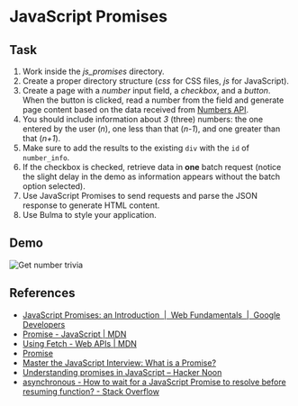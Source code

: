 # JavaScript Promises

## Task

1. Work inside the *js_promises* directory.
2. Create a proper directory structure (*css* for CSS files, *js* for JavaScript).
3. Create a page with a *number* input field, a *checkbox*, and a *button*. When the button is clicked, read a number from the field and generate page content based on the data received from [Numbers API](http://numbersapi.com/).
4. You should include information about *3* (three) numbers: the one entered by the user (*n*), one less than that (*n-1*), and one greater than that (*n+1*).
5. Make sure to add the results to the existing `div` with the `id` of `number_info`.
6. If the checkbox is checked, retrieve data in **one** batch request (notice the slight delay in the demo as information appears without the batch option selected).
7. Use JavaScript Promises to send requests and parse the JSON response to generate HTML content.
8. Use Bulma to style your application.

## Demo

![Get number trivia](demo.apng)

## References

- [JavaScript Promises: an Introduction  |  Web Fundamentals  |  Google Developers](https://developers.google.com/web/fundamentals/primers/promises)
- [Promise - JavaScript | MDN](https://developer.mozilla.org/en-US/docs/Web/JavaScript/Reference/Global_Objects/Promise)
- [Using Fetch - Web APIs | MDN](https://developer.mozilla.org/en-US/docs/Web/API/Fetch_API/Using_Fetch)
- [Promise](https://javascript.info/promise-basics)
- [Master the JavaScript Interview: What is a Promise?](https://medium.com/javascript-scene/master-the-javascript-interview-what-is-a-promise-27fc71e77261)
- [Understanding promises in JavaScript – Hacker Noon](https://hackernoon.com/understanding-promises-in-javascript-13d99df067c1)
- [asynchronous - How to wait for a JavaScript Promise to resolve before resuming function? - Stack Overflow](https://stackoverflow.com/questions/28921127/how-to-wait-for-a-javascript-promise-to-resolve-before-resuming-function)
